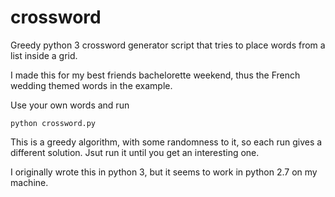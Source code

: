 # crossword
Greedy python 3 crossword generator script that tries to place words from a list inside a grid.

I made this for my best friends bachelorette weekend, thus the French wedding themed words in the example.

Use your own words and run
```
python crossword.py
```
This is a greedy algorithm, with some randomness to it, so each run gives a different solution. Jsut run it until you get an interesting one.

I originally wrote this in python 3, but it seems to work in python 2.7 on my machine.
